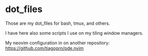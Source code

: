 # dot_files

Those are my dot_files for bash, tmux, and others.

I have here also some scripts I use on my tiling window managers.

My neovim configuration in on another repository: <https://github.com/tiagoprn/pde.nvim>
